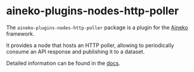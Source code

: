 # aineko-plugins-nodes-http-poller

The `aineko-plugins-nodes-http-poller` package is a plugin for the [Aineko](https://github.com/aineko-dev/aineko) framework.


It provides a node that hosts an HTTP poller, allowing to periodically consume an API response and publishing it to a dataset.

Detailed information can be found in the [docs](https://docs.aineko.dev/latest/plugins/http-poller).
